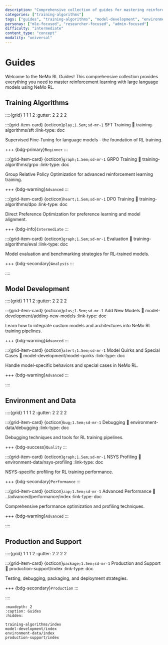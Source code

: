 ```yaml
---
description: "Comprehensive collection of guides for mastering reinforcement learning with large language models using NeMo RL"
categories: ["training-algorithms"]
tags: ["guides", "training-algorithms", "model-development", "environment-data", "production-support", "reference"]
personas: ["mle-focused", "researcher-focused", "admin-focused"]
difficulty: "intermediate"
content_type: "concept"
modality: "universal"
---
```


# Guides

Welcome to the NeMo RL Guides! This comprehensive collection provides everything you need to master reinforcement learning with large language models using NeMo RL.

## Training Algorithms

::::{grid} 1 1 1 2
:gutter: 2 2 2 2

:::{grid-item-card} {octicon}`play;1.5em;sd-mr-1` SFT Training
:link: training-algorithms/sft
:link-type: doc

Supervised Fine-Tuning for language models - the foundation of RL training.

+++
{bdg-primary}`Beginner`
:::

:::{grid-item-card} {octicon}`graph;1.5em;sd-mr-1` GRPO Training
:link: training-algorithms/grpo
:link-type: doc

Group Relative Policy Optimization for advanced reinforcement learning training.

+++
{bdg-warning}`Advanced`
:::

:::{grid-item-card} {octicon}`heart;1.5em;sd-mr-1` DPO Training
:link: training-algorithms/dpo
:link-type: doc

Direct Preference Optimization for preference learning and model alignment.

+++
{bdg-info}`Intermediate`
:::

:::{grid-item-card} {octicon}`graph;1.5em;sd-mr-1` Evaluation
:link: training-algorithms/eval
:link-type: doc

Model evaluation and benchmarking strategies for RL-trained models.

+++
{bdg-secondary}`Analysis`
:::

::::

## Model Development

::::{grid} 1 1 1 2
:gutter: 2 2 2 2

:::{grid-item-card} {octicon}`plus;1.5em;sd-mr-1` Add New Models
:link: model-development/adding-new-models
:link-type: doc

Learn how to integrate custom models and architectures into NeMo RL training pipelines.

+++
{bdg-warning}`Advanced`
:::

:::{grid-item-card} {octicon}`alert;1.5em;sd-mr-1` Model Quirks and Special Cases
:link: model-development/model-quirks
:link-type: doc

Handle model-specific behaviors and special cases in NeMo RL.

+++
{bdg-warning}`Advanced`
:::

::::

## Environment and Data

::::{grid} 1 1 1 2
:gutter: 2 2 2 2

:::{grid-item-card} {octicon}`bug;1.5em;sd-mr-1` Debugging
:link: environment-data/debugging
:link-type: doc

Debugging techniques and tools for RL training pipelines.

+++
{bdg-success}`Quality`
:::

:::{grid-item-card} {octicon}`graph;1.5em;sd-mr-1` NSYS Profiling
:link: environment-data/nsys-profiling
:link-type: doc

NSYS-specific profiling for RL training performance.

+++
{bdg-secondary}`Performance`
:::

:::{grid-item-card} {octicon}`zap;1.5em;sd-mr-1` Advanced Performance
:link: ../advanced/performance/index
:link-type: doc

Comprehensive performance optimization and profiling techniques.

+++
{bdg-warning}`Advanced`
:::

::::

## Production and Support

::::{grid} 1 1 1 2
:gutter: 2 2 2 2

:::{grid-item-card} {octicon}`package;1.5em;sd-mr-1` Production and Support
:link: production-support/index
:link-type: doc

Testing, debugging, packaging, and deployment strategies.

+++
{bdg-secondary}`Production`
:::

::::

```{toctree}
:maxdepth: 2
:caption: Guides
:hidden:

training-algorithms/index
model-development/index
environment-data/index
production-support/index
```
